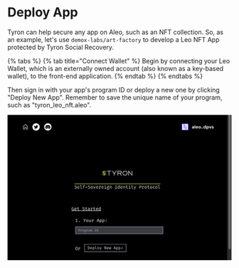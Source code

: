 # Deploy App

Tyron can help secure any app on Aleo, such as an NFT collection. So, as an example, let's use `demox-labs/art-factory` to develop a Leo NFT App protected by Tyron Social Recovery.

{% tabs %}
{% tab title="Connect Wallet" %}
Begin by connecting your Leo Wallet, which is an externally owned account (also known as a key-based wallet), to the front-end application.
{% endtab %}
{% endtabs %}

Then sign in with your app's program ID or deploy a new one by clicking "Deploy New App". Remember to save the unique name of your program, such as "tyron_leo_nft.aleo".

![](./deploy-image.png)
